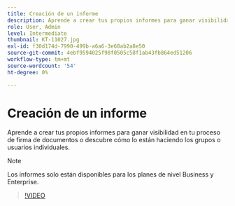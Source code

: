 ```yaml
---
title: Creación de un informe
description: Aprende a crear tus propios informes para ganar visibilidad en el proceso de firma de documentos
role: User, Admin
level: Intermediate
thumbnail: KT-11027.jpg
exl-id: f30d174d-7990-499b-a6a6-3e68ab2a8e50
source-git-commit: 4ebf9594025f98f0505c58f1ab43fb864ed51206
workflow-type: tm+mt
source-wordcount: '54'
ht-degree: 0%

---
```


# Creación de un informe

Aprende a crear tus propios informes para ganar visibilidad en tu proceso de firma de documentos o descubre cómo lo están haciendo los grupos o usuarios individuales.

>[!NOTE]
>
>Los informes solo están disponibles para los planes de nivel Business y Enterprise.

>[!VIDEO](https://video.tv.adobe.com/v/346754?quality=12&learn=on&hidetitle=true)
